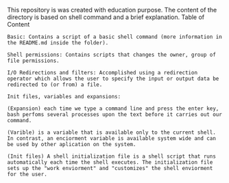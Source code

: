 This repository is was created with education purpose. The content of the directory is based on shell command and a brief explanation.
Table of Content

    Basic: Contains a script of a basic shell command (more information in the README.md inside the folder).

    Shell permissions: Contains scripts that changes the owner, group of file permissions.

    I/O Redirections and filters: Accomplished using a redirection operator which allows the user to specify the input or output data be redirected to (or from) a file.

    Init files, variables and expansions:

    (Expansion) each time we type a command line and press the enter key, bash perfoms several processes upon the text before it carries out our command.

    (Varible) is a variable that is available only to the current shell. In contrast, an enciorment variable is available system wide and can be used by other aplication on the system.

    (Init files) A shell initialization file is a shell script that runs automatically each time the shell executes. The initialization file sets up the "work enviorment" and "customizes" the shell enviorment for the user.